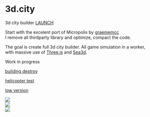 3d.city
=======

3d city builder [LAUNCH](http://lo-th.github.io/3d.city/index.html)<br>

Start with the excelent port of Micropolis by [graememcc](https://github.com/graememcc/micropolisJS) <br>
I remove all thirdparty library and optimize, compact the code.

The goal is create full 3d city builder. All game simulation in a worker,<br>
with massive use of [Three.js](https://github.com/mrdoob/three.js) and [Sea3d](https://github.com/sunag/sea3d).

Work in progress

[building destroy](http://lo-th.github.io/3d.city/test_destruct.html)

[helicopter test](http://lo-th.github.io/3d.city/test_helicopter.html)

[low version](http://lo-th.github.io/3d.city/index_low.html)

<a target='_blank' href='http://lo-th.github.io/3d.city/index.html'><img src="http://lo-th.github.io/3d.city/img/preview01.jpg"/></a><br>
<a target='_blank' href='http://lo-th.github.io/3d.city/index.html'><img src="http://lo-th.github.io/3d.city/img/preview02.jpg"/></a><br>
<a target='_blank' href='http://lo-th.github.io/3d.city/index.html'><img src="http://lo-th.github.io/3d.city/img/preview03.jpg"/></a><br>